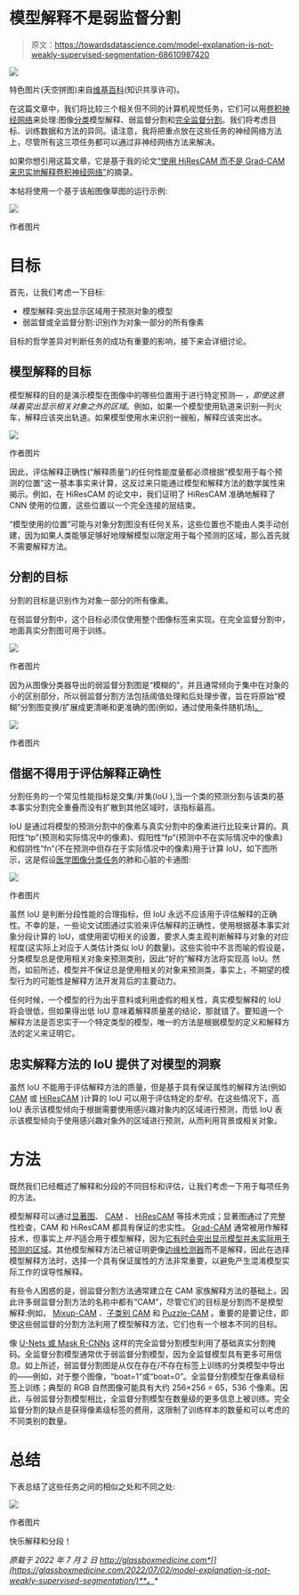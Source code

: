 # 模型解释不是弱监督分割

> 原文：<https://towardsdatascience.com/model-explanation-is-not-weakly-supervised-segmentation-68610987420>

![](img/d73f1dcf6a65b010518c7aa7317b6f35.png)

特色图片(天空拼图)来自[维基百科](https://commons.wikimedia.org/wiki/File:Sky_puzzle.jpg)(知识共享许可)。

在这篇文章中，我们将比较三个相关但不同的计算机视觉任务，它们可以用[卷积神经网络](https://glassboxmedicine.com/2020/08/03/convolutional-neural-networks-cnns-in-5-minutes/)来处理:图像[分类](https://glassboxmedicine.com/2019/05/26/classification-sigmoid-vs-softmax/)模型解释、弱监督分割和[完全监督分割](https://glassboxmedicine.com/2020/01/21/segmentation-u-net-mask-r-cnn-and-medical-applications/)。我们将考虑目标、训练数据和方法的异同。请注意，我将把重点放在这些任务的神经网络方法上，尽管所有这三项任务都可以通过非神经网络方法来解决。

如果你想引用这篇文章，它是基于我的论文[“使用 HiResCAM 而不是 Grad-CAM 来忠实地解释卷积神经网络”](https://arxiv.org/abs/2011.08891)的摘录。

本帖将使用一个基于该船图像草图的运行示例:

![](img/65e452a401ffb9db33d85072c9217ae4.png)

作者图片

# **目标**

首先，让我们考虑一下目标:

*   模型解释:突出显示区域用于预测对象的模型
*   弱监督或全监督分割:识别作为对象一部分的所有像素

目标的哲学差异对判断任务的成功有重要的影响，接下来会详细讨论。

## **模型解释的目标**

模型解释的目的是演示模型在图像中的哪些位置用于进行特定预测— *，即使这意味着突出显示相关对象之外的区域*。例如，如果一个模型使用轨道来识别一列火车，解释应该突出轨道。如果模型使用水来识别一艘船，解释应该突出水。

![](img/9b7911ba4556b8324b084233eeb90dd1.png)

作者图片

因此，评估解释正确性(“解释质量”)的任何性能度量都必须根据“模型用于每个预测的位置”这一基本事实来计算，这反过来只能通过模型和解释方法的数学属性来揭示。例如，在 HiResCAM 的论文中，我们证明了 HiResCAM 准确地解释了 CNN 使用的位置，这些位置以一个完全连接的层结束。

“模型使用的位置”可能与对象分割图没有任何关系，这些位置也不能由人类手动创建，因为如果人类能够足够好地理解模型以限定用于每个预测的区域，那么首先就不需要解释方法。

## **分割的目标**

分割的目标是识别作为对象一部分的所有像素。

在弱监督分割中，这个目标必须仅使用整个图像标签来实现。在完全监督分割中，地面真实分割图可用于训练。

![](img/0887df3108a49551b8282130555fa1da.png)

作者图片

因为从图像分类器导出的弱监督分割图是“模糊的”，并且通常倾向于集中在对象的小的区别部分，所以弱监督分割方法包括阈值处理和后处理步骤，旨在将原始“模糊”分割图变换/扩展成更清晰和更准确的图(例如，通过使用条件随机场[)。](https://arxiv.org/abs/2008.01183)

![](img/c8a17e02916a06f9b50ccf05e912c02d.png)

作者图片

## **借据不得用于评估解释正确性**

分割任务的一个常见性能指标是交集/并集(IoU ),当一个类的预测分割与该类的基本事实分割完全重叠而没有扩散到其他区域时，该指标最高。

IoU 是通过将模型的预测分割中的像素与真实分割中的像素进行比较来计算的。真阳性“tp”(预测和实际情况中的像素)、假阳性“fp”(预测中不在实际情况中的像素)和假阴性“fn”(不在预测中但存在于实际情况中的像素)用于计算 IoU，如下图所示，这是假设[医学图像分类任务](https://glassboxmedicine.com/2019/05/11/automated-chest-x-ray-interpretation/)的肺和心脏的卡通图:

![](img/2644561c7014018c6ac11bf171a7a116.png)

作者图片

虽然 IoU 是判断分段性能的合理指标，但 IoU 永远不应该用于评估解释的正确性。不幸的是，一些论文试图通过实验来评估解释的正确性，使用根据基本事实对象分段计算的 IoU，或使用密切相关的设置，要求人类主观判断解释与对象的对应程度(这实际上对应于人类估计类似 IoU 的数量)。这些实验中不言而喻的假设是，分类模型总是使用相关对象来预测类别，因此“好的”解释方法将实现高 IoU。然而，如前所述，模型并不保证总是使用相关的对象来预测类，事实上，不期望的模型行为的可能性是解释方法开发背后的主要动力。

任何时候，一个模型的行为出乎意料或利用虚假的相关性，真实模型解释的 IoU 将会很低，但如果得出低 IoU 意味着解释质量差的结论，那就错了。要知道一个解释方法是否忠实于一个特定类型的模型，唯一的方法是根据模型的定义和解释方法的定义来证明它。

## **忠实解释方法的 IoU 提供了对模型的洞察**

虽然 IoU 不能用于评估解释方法的质量，但是基于具有保证属性的解释方法(例如 [CAM](https://glassboxmedicine.com/2019/06/11/cnn-heat-maps-class-activation-mapping-cam/) 或 [HiResCAM](https://arxiv.org/abs/2011.08891) )计算的 IoU 可以用于评估特定的*型号*。在这些情况下，高 IoU 表示该模型倾向于根据需要使用感兴趣对象内的区域进行预测，而低 IoU 表示该模型倾向于使用感兴趣对象外的区域进行预测，从而利用背景或相关对象。

# **方法**

既然我们已经概述了解释和分段的不同目标和评估，让我们考虑一下用于每项任务的方法。

模型解释可以通过[显著图](https://glassboxmedicine.com/2019/06/21/cnn-heat-maps-saliency-backpropagation/)、 [CAM](https://glassboxmedicine.com/2019/06/11/cnn-heat-maps-class-activation-mapping-cam/) 、 [HiResCAM](https://arxiv.org/abs/2011.08891) 等技术完成；显著图通过了完整性检查，CAM 和 HiResCAM 都具有保证的忠实性。 [Grad-CAM](https://glassboxmedicine.com/2020/05/29/grad-cam-visual-explanations-from-deep-networks/) 通常被用作解释技术，但事实上*并不*适合用于模型解释，因为[它有时会突出显示模型并未实际用于预测的区域](https://glassboxmedicine.com/2020/05/29/grad-cam-visual-explanations-from-deep-networks/)。其他模型解释方法已被证明更像[边缘检测器](https://glassboxmedicine.com/2019/10/12/guided-grad-cam-is-broken-sanity-checks-for-saliency-maps/)而不是解释，因此在选择模型解释方法时，选择一个具有保证属性的方法非常重要，以避免产生混淆模型实际工作的误导性解释。

有些令人困惑的是，弱监督分割方法通常建立在 CAM 家族解释方法的基础上，因此许多弱监督分割方法的名称中都有“CAM”，尽管它们的目标是分割而不是模型解释:例如， [Mixup-CAM](https://arxiv.org/abs/2008.01201) 、[子类别 CAM](https://arxiv.org/abs/2008.01183) 和 [Puzzle-CAM](https://arxiv.org/abs/2101.11253) 。重要的是要记住，即使这些弱监督的分割方法利用了模型解释方法，它们也有一个根本不同的目标。

像 [U-Nets 或 Mask R-CNNs](https://glassboxmedicine.com/2020/01/21/segmentation-u-net-mask-r-cnn-and-medical-applications/) 这样的完全监督分割模型利用了基础真实分割掩码。全监督分割模型通常优于弱监督分割模型，因为全监督模型具有更多可用信息。如上所述，弱监督分割图是从仅在存在/不存在标签上训练的分类模型中导出的——例如，对于整个图像，“boat=1”或“boat=0”。全监督分割模型在像素级标签上训练；典型的 RGB 自然图像可能具有大约 256×256 = 65，536 个像素。因此，与弱监督分割模型相比，全监督分割模型在数量级的更多信息上被训练。完全监督分割的缺点是获得像素级标签的费用，这限制了训练样本的数量和可以考虑的不同类别的数量。

# **总结**

下表总结了这些任务之间的相似之处和不同之处:

![](img/33c6770dc74629637df0347fe81e75ab.png)

作者图片

快乐解释和分段！

*原载于 2022 年 7 月 2 日 http://glassboxmedicine.com*[](https://glassboxmedicine.com/2022/07/02/model-explanation-is-not-weakly-supervised-segmentation/)**。**